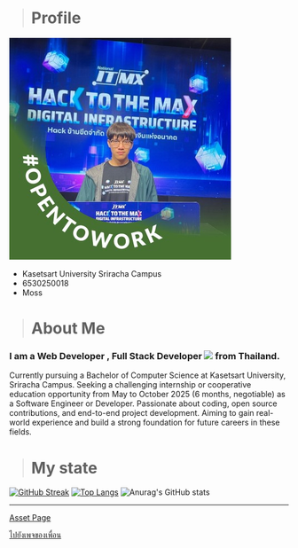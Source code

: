 ># Profile

![GitHub Streak](img/person.jpg)

  - Kasetsart University Sriracha Campus
  - 6530250018
  - Moss

># About Me

### I am a Web Developer , Full Stack Developer <img src="https://media.giphy.com/media/WUlplcMpOCEmTGBtBW/giphy.gif" width="30"> from Thailand.
Currently pursuing a Bachelor of Computer Science at Kasetsart University, Sriracha Campus. Seeking a challenging internship or cooperative education opportunity from May to October 2025 (6 months, negotiable) as a Software Engineer or Developer. Passionate about coding, open source contributions, and end-to-end project development. Aiming to gain real-world experience and build a strong foundation for future careers in these fields.


># My state

[![GitHub Streak](https://github-readme-streak-stats.herokuapp.com?user=1Dev04&theme=chartreuse-dark&date_format=j%20M%5B%20Y%5D)](https://git.io/streak-stats)
[![Top Langs](https://github-readme-stats.vercel.app/api/top-langs/?username=1Dev04&layout=compact&theme=chartreuse-dark)](https://github.com/anuraghazra/github-readme-stats)
![Anurag's GitHub stats](https://github-readme-stats.vercel.app/api?username=1Dev04&show_icons=true&theme=chartreuse-dark)

---
[Asset Page](asset)

[ไปยังเพจของเพื่อน](https://6530250158.github.io/)


